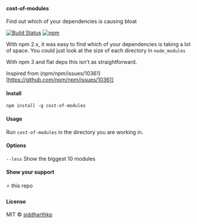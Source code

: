 #### cost-of-modules
Find out which of your dependencies is causing bloat

[![Build
Status](https://api.travis-ci.org/siddharthkp/cost-of-modules.svg?branch=master)](https://travis-ci.org/siddharthkp/cost-of-modules)
[![npm](https://img.shields.io/npm/v/cost-of-modules.svg?maxAge=3600)](https://www.npmjs.com/package/cost-of-modules)


With npm 2.x, it was easy to find which of your dependencies is taking a lot of space. You could just look at the size of each directory in `node_modules`
 
With npm 3 and flat deps this isn't as straightforward.

Inspired from (npm/npm/issues/10361)[https://github.com/npm/npm/issues/10361]

#### Install

`npm install -g cost-of-modules`

#### Usage

Run `cost-of-modules` in the directory you are working in.

#### Options

`--less`  Show the biggest 10 modules

#### Show your support

:star: this repo

#### License

MIT © [siddharthkp](https://github.com/siddharthkp)
